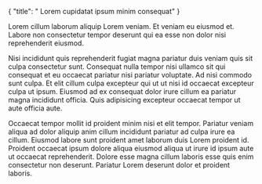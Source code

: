 {
  "title": " Lorem cupidatat ipsum minim consequat"
}

Lorem cillum laborum aliquip Lorem veniam. Et veniam eu eiusmod et. Labore non consectetur tempor deserunt qui ea esse non dolor nisi reprehenderit eiusmod.

Nisi incididunt quis reprehenderit fugiat magna pariatur duis veniam quis sit culpa consectetur sunt. Consequat nulla tempor nisi ullamco sit qui consequat et eu occaecat pariatur nisi pariatur voluptate. Ad nisi commodo sunt culpa. Et elit cillum culpa excepteur qui ut ut nisi id occaecat excepteur culpa ut ipsum. Eiusmod ad ex consequat dolor irure cillum ea pariatur magna incididunt officia. Quis adipisicing excepteur occaecat tempor ut aute officia aute.

Occaecat tempor mollit id proident minim nisi et elit tempor. Pariatur veniam aliqua ad dolor aliquip anim cillum incididunt pariatur ad culpa irure ea cillum. Eiusmod labore sunt proident amet laborum duis Lorem proident id. Proident occaecat ipsum dolore aliqua eiusmod aliqua ut irure id ipsum aute ut occaecat reprehenderit. Dolore esse magna cillum laboris esse quis enim consectetur non deserunt. Pariatur Lorem deserunt dolor et proident laboris.